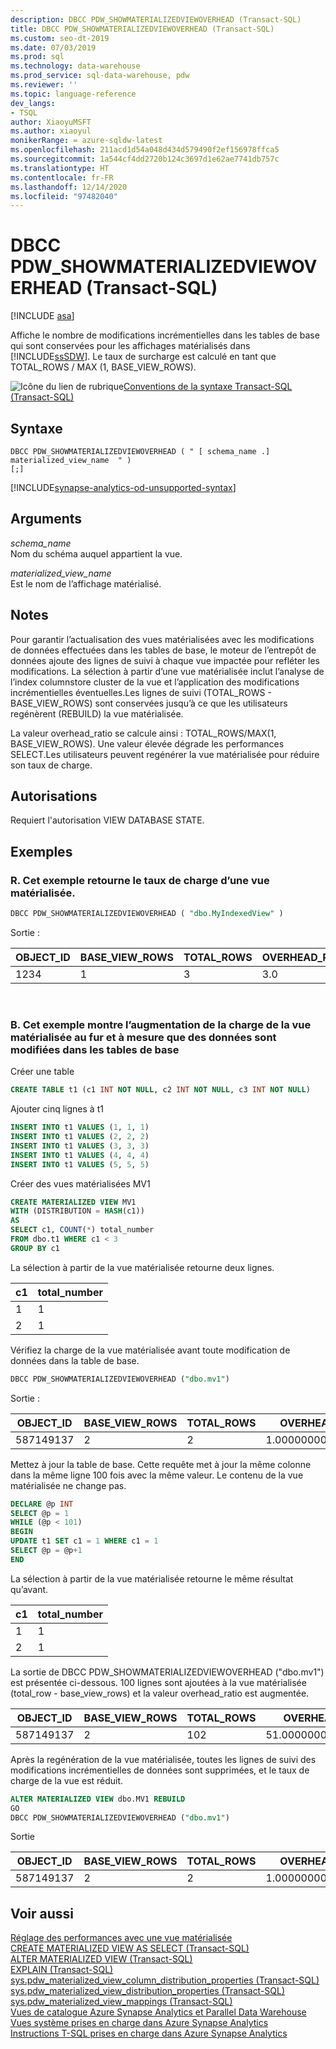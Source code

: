 ```yaml
---
description: DBCC PDW_SHOWMATERIALIZEDVIEWOVERHEAD (Transact-SQL)
title: DBCC PDW_SHOWMATERIALIZEDVIEWOVERHEAD (Transact-SQL)
ms.custom: seo-dt-2019
ms.date: 07/03/2019
ms.prod: sql
ms.technology: data-warehouse
ms.prod_service: sql-data-warehouse, pdw
ms.reviewer: ''
ms.topic: language-reference
dev_langs:
- TSQL
author: XiaoyuMSFT
ms.author: xiaoyul
monikerRange: = azure-sqldw-latest
ms.openlocfilehash: 211acd1d54a048d434d579490f2ef156978ffca5
ms.sourcegitcommit: 1a544cf4dd2720b124c3697d1e62ae7741db757c
ms.translationtype: HT
ms.contentlocale: fr-FR
ms.lasthandoff: 12/14/2020
ms.locfileid: "97482040"
---
```

# <a name="dbcc-pdw_showmaterializedviewoverhead-transact-sql"></a>DBCC PDW_SHOWMATERIALIZEDVIEWOVERHEAD (Transact-SQL)  

[!INCLUDE [asa](../../includes/applies-to-version/asa.md)]

Affiche le nombre de modifications incrémentielles dans les tables de base qui sont conservées pour les affichages matérialisés dans [!INCLUDE[ssSDW](../../includes/sssdw-md.md)]. Le taux de surcharge est calculé en tant que TOTAL_ROWS / MAX (1, BASE_VIEW_ROWS).

![Icône du lien de rubrique](../../database-engine/configure-windows/media/topic-link.gif "Icône du lien de rubrique")[Conventions de la syntaxe Transact-SQL &#40;Transact-SQL&#41;](../../t-sql/language-elements/transact-sql-syntax-conventions-transact-sql.md)
  
## <a name="syntax"></a>Syntaxe

```syntaxsql
DBCC PDW_SHOWMATERIALIZEDVIEWOVERHEAD ( " [ schema_name .] materialized_view_name  " )
[;]
```

[!INCLUDE[synapse-analytics-od-unsupported-syntax](../../includes/synapse-analytics-od-unsupported-syntax.md)]

## <a name="arguments"></a>Arguments

 *schema_name*     
 Nom du schéma auquel appartient la vue.

*materialized_view_name*   
Est le nom de l’affichage matérialisé.

## <a name="remarks"></a>Notes

Pour garantir l’actualisation des vues matérialisées avec les modifications de données effectuées dans les tables de base, le moteur de l’entrepôt de données ajoute des lignes de suivi à chaque vue impactée pour refléter les modifications. La sélection à partir d’une vue matérialisée inclut l’analyse de l’index columnstore cluster de la vue et l’application des modifications incrémentielles éventuelles.Les lignes de suivi (TOTAL_ROWS - BASE_VIEW_ROWS) sont conservées jusqu’à ce que les utilisateurs regénèrent (REBUILD) la vue matérialisée.  

La valeur overhead_ratio se calcule ainsi : TOTAL_ROWS/MAX(1, BASE_VIEW_ROWS).  Une valeur élevée dégrade les performances SELECT.Les utilisateurs peuvent regénérer la vue matérialisée pour réduire son taux de charge.

## <a name="permissions"></a>Autorisations  
  
Requiert l'autorisation VIEW DATABASE STATE.  

## <a name="examples"></a>Exemples  

### <a name="a-this-example-returns-the-overhead-ratio-of-a-materialized-view"></a>R. Cet exemple retourne le taux de charge d’une vue matérialisée.

```sql
DBCC PDW_SHOWMATERIALIZEDVIEWOVERHEAD ( "dbo.MyIndexedView" )
```

Sortie :

|OBJECT_ID|BASE_VIEW_ROWS|TOTAL_ROWS|OVERHEAD_RATIO|
|--------|--------|--------|--------|  
|1234|1|3 |3.0 |

</br>

### <a name="b-this-example-shows-how-the-materialized-view-overhead-increases-as-data-changes-in-base-tables"></a>B. Cet exemple montre l’augmentation de la charge de la vue matérialisée au fur et à mesure que des données sont modifiées dans les tables de base

Créer une table
```sql
CREATE TABLE t1 (c1 INT NOT NULL, c2 INT NOT NULL, c3 INT NOT NULL)
```
Ajouter cinq lignes à t1
```sql
INSERT INTO t1 VALUES (1, 1, 1)
INSERT INTO t1 VALUES (2, 2, 2) 
INSERT INTO t1 VALUES (3, 3, 3) 
INSERT INTO t1 VALUES (4, 4, 4) 
INSERT INTO t1 VALUES (5, 5, 5) 
```
Créer des vues matérialisées MV1
```sql
CREATE MATERIALIZED VIEW MV1 
WITH (DISTRIBUTION = HASH(c1))  
AS
SELECT c1, COUNT(*) total_number 
FROM dbo.t1 WHERE c1 < 3
GROUP BY c1  
```
La sélection à partir de la vue matérialisée retourne deux lignes.

|c1|total_number|
|--------|--------| 
|1|1| 
|2|1|

Vérifiez la charge de la vue matérialisée avant toute modification de données dans la table de base.
```sql
DBCC PDW_SHOWMATERIALIZEDVIEWOVERHEAD ("dbo.mv1")
```
Sortie :

|OBJECT_ID|BASE_VIEW_ROWS|TOTAL_ROWS|OVERHEAD_RATIO|
|--------|--------|--------|--------|  
|587149137|2|2 |1.00000000000000000 |

Mettez à jour la table de base.  Cette requête met à jour la même colonne dans la même ligne 100 fois avec la même valeur.  Le contenu de la vue matérialisée ne change pas.
```sql
DECLARE @p INT
SELECT @p = 1
WHILE (@p < 101)
BEGIN
UPDATE t1 SET c1 = 1 WHERE c1 = 1
SELECT @p = @p+1
END  
```

La sélection à partir de la vue matérialisée retourne le même résultat qu’avant.  

|c1|total_number|
|--------|--------| 
|1|1| 
|2|1|

La sortie de DBCC PDW_SHOWMATERIALIZEDVIEWOVERHEAD ("dbo.mv1") est présentée ci-dessous.  100 lignes sont ajoutées à la vue matérialisée (total_row - base_view_rows) et la valeur overhead_ratio est augmentée. 

|OBJECT_ID|BASE_VIEW_ROWS|TOTAL_ROWS|OVERHEAD_RATIO|
|--------|--------|--------|--------|  
|587149137|2|102 |51.00000000000000000 |

Après la regénération de la vue matérialisée, toutes les lignes de suivi des modifications incrémentielles de données sont supprimées, et le taux de charge de la vue est réduit.  

```sql
ALTER MATERIALIZED VIEW dbo.MV1 REBUILD
GO
DBCC PDW_SHOWMATERIALIZEDVIEWOVERHEAD ("dbo.mv1")
```
Sortie

|OBJECT_ID|BASE_VIEW_ROWS|TOTAL_ROWS|OVERHEAD_RATIO|
|--------|--------|--------|--------|  
|587149137|2|2 |1.00000000000000000 |

## <a name="see-also"></a>Voir aussi

[Réglage des performances avec une vue matérialisée](/azure/sql-data-warehouse/performance-tuning-materialized-views)   
[CREATE MATERIALIZED VIEW AS SELECT &#40;Transact-SQL&#41;](../statements/create-materialized-view-as-select-transact-sql.md?view=azure-sqldw-latest)   
[ALTER MATERIALIZED VIEW &#40;Transact-SQL&#41;](../statements/alter-materialized-view-transact-sql.md?view=azure-sqldw-latest)   
[EXPLAIN &#40;Transact-SQL&#41;](../queries/explain-transact-sql.md?view=azure-sqldw-latest)   
[sys.pdw_materialized_view_column_distribution_properties &#40;Transact-SQL&#41;](../../relational-databases/system-catalog-views/sys-pdw-materialized-view-column-distribution-properties-transact-sql.md?view=azure-sqldw-latest)   
[sys.pdw_materialized_view_distribution_properties &#40;Transact-SQL&#41;](../../relational-databases/system-catalog-views/sys-pdw-materialized-view-distribution-properties-transact-sql.md?view=azure-sqldw-latest)   
[sys.pdw_materialized_view_mappings &#40;Transact-SQL&#41;](../../relational-databases/system-catalog-views/sys-pdw-materialized-view-mappings-transact-sql.md?view=azure-sqldw-latest)   
[Vues de catalogue Azure Synapse Analytics et Parallel Data Warehouse](../../relational-databases/system-catalog-views/sql-data-warehouse-and-parallel-data-warehouse-catalog-views.md)   
[Vues système prises en charge dans Azure Synapse Analytics](/azure/sql-data-warehouse/sql-data-warehouse-reference-tsql-system-views)   
[Instructions T-SQL prises en charge dans Azure Synapse Analytics](/azure/sql-data-warehouse/sql-data-warehouse-reference-tsql-statements)